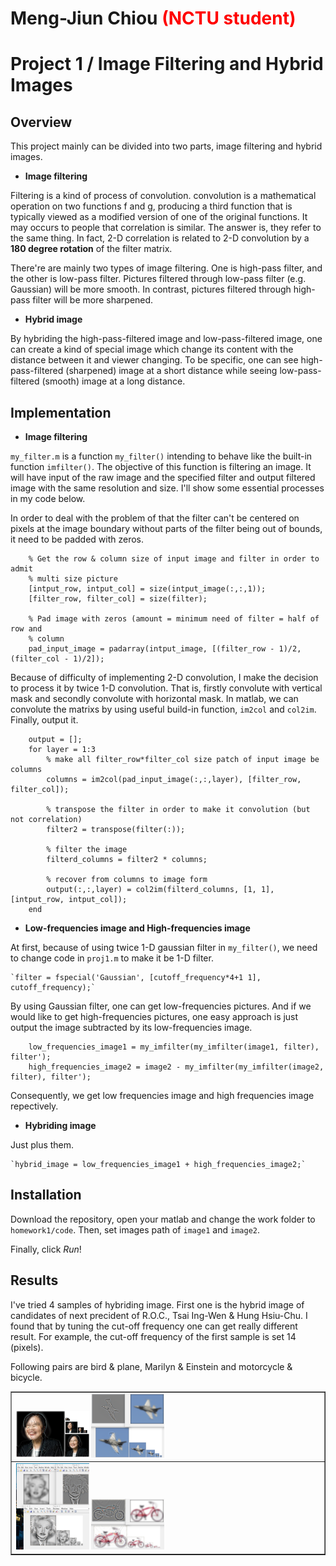 # Meng-Jiun Chiou <span style="color:red">(NCTU student)</span>

# Project 1 / Image Filtering and Hybrid Images

## Overview
This project mainly can be divided into two parts, image filtering and hybrid images.

- **Image filtering**

Filtering is a kind of process of convolution. convolution is a mathematical operation on two functions f and g, producing a third function that is typically viewed as a modified version of one of the original functions. It may occurs to people that correlation is similar. The answer is, they refer to the same thing. In fact, 2-D correlation is related to 2-D convolution by a **180 degree rotation** of the filter matrix.

There're are mainly two types of image filtering. One is high-pass filter, and the other is low-pass filter. Pictures filtered through low-pass filter (e.g. Gaussian) will be more smooth. In contrast, pictures filtered through high-pass filter will be more sharpened.

- **Hybrid image**

By hybriding the high-pass-filtered image and low-pass-filtered image, one can create a kind of special image which change its content with the distance between it and viewer changing. To be specific, one can see high-pass-filtered (sharpened) image at a short distance while seeing low-pass-filtered (smooth) image at a long distance.

## Implementation
- **Image filtering**

`my_filter.m` is a function `my_filter()` intending to behave like the built-in function `imfilter()`. The objective of this function is filtering an image. It will have input of the raw image and the specified filter and output filtered image with the same resolution and size. I'll show some essential processes in my code below.

In order to deal with the problem of that the filter can't be centered on pixels at the image boundary without parts of the filter being out of bounds, it need to be padded with zeros.

```
    % Get the row & column size of input image and filter in order to admit
    % multi size picture
    [intput_row, intput_col] = size(intput_image(:,:,1));
    [filter_row, filter_col] = size(filter);
    
    % Pad image with zeros (amount = minimum need of filter = half of row and
    % column
    pad_input_image = padarray(intput_image, [(filter_row - 1)/2, (filter_col - 1)/2]);
```
Because of difficulty of implementing 2-D convolution, I make the decision to process it by twice 1-D convolution. That is, firstly convolute with vertical mask and secondly convolute with horizontal mask. In matlab, we can convolute the matrixs by using useful build-in function, `im2col` and `col2im`. Finally, output it.

```
    output = [];
    for layer = 1:3
        % make all filter_row*filter_col size patch of input image be columns
        columns = im2col(pad_input_image(:,:,layer), [filter_row, filter_col]);
        
        % transpose the filter in order to make it convolution (but not correlation)
        filter2 = transpose(filter(:));
        
        % filter the image
        filterd_columns = filter2 * columns;
        
        % recover from columns to image form
        output(:,:,layer) = col2im(filterd_columns, [1, 1], [intput_row, intput_col]);
    end
```

- **Low-frequencies image and High-frequencies image**

At first, because of using twice 1-D gaussian filter in `my_filter()`, we need to change code in `proj1.m` to make it be 1-D filter.

    `filter = fspecial('Gaussian', [cutoff_frequency*4+1 1], cutoff_frequency);`

By using Gaussian filter, one can get low-frequencies pictures. And if we would like to get high-frequencies pictures, one easy approach is just output the image subtracted by its low-frequencies image.

```
    low_frequencies_image1 = my_imfilter(my_imfilter(image1, filter), filter'); 
    high_frequencies_image2 = image2 - my_imfilter(my_imfilter(image2, filter), filter');
```

Consequently, we get low frequencies image and high frequencies image repectively.

- **Hybriding image**

Just plus them.

    `hybrid_image = low_frequencies_image1 + high_frequencies_image2;`

## Installation
Download the repository, open your matlab and change the work folder to `homework1/code`. Then, set images path of `image1` and `image2`.

Finally, click *Run*!

## Results

I've tried 4 samples of hybriding image. First one is the hybrid image of candidates of next precident of R.O.C., Tsai Ing-Wen & Hung Hsiu-Chu. I found that by tuning the cut-off frequency one can get really different result. For example, the cut-off frequency of the first sample is set 14 (pixels).

Following pairs are bird & plane, Marilyn & Einstein and motorcycle & bicycle.

<table border=1>
<tr>
<td>
<img src="../results/tsai_hung_14.jpg" width="24%"/>
<img src="../results/bird_plane_6.png"  width="24%"/>
</td>
</tr>

<tr>
<td>
<img src="../results/marilyn_einstein_6.png" width="24%"/>
<img src="../results/motor_bicycle_8.png" width="24%"/>
</td>
</tr>
</table>
